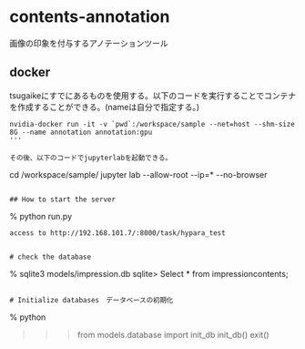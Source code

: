 # contents-annotation

画像の印象を付与するアノテーションツール

## docker

tsugaikeにすでにあるものを使用する。以下のコードを実行することでコンテナを作成することができる。(nameは自分で指定する。)
```
nvidia-docker run -it -v `pwd`:/workspace/sample --net=host --shm-size 8G --name annotation annotation:gpu
'''

その後、以下のコードでjupyterlabを起動できる。

```
cd /workspace/sample/
jupyter lab --allow-root --ip=* --no-browser
```

## How to start the server

```
% python run.py
```
access to http://192.168.101.7/:8000/task/hypara_test


# check the database
```
% sqlite3 models/impression.db
sqlite> Select * from impressioncontents;
```

# Initialize databases　データベースの初期化
```
% python
>>> from models.database import init_db
>>> init_db()
>>> exit()
```

